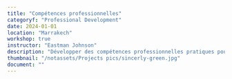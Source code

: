 ```yaml
---
title: "Compétences professionnelles"
categoryf: "Professional Development"
date: 2024-01-01
location: "Marrakech"
workshop: true
instructor: "Eastman Johnson"
description: "Développer des compétences professionnelles pratiques pour l'avancement de la carrière."
thumbnail: "/notassets/Projects pics/sincerly-green.jpg"
document: ""
---
```


